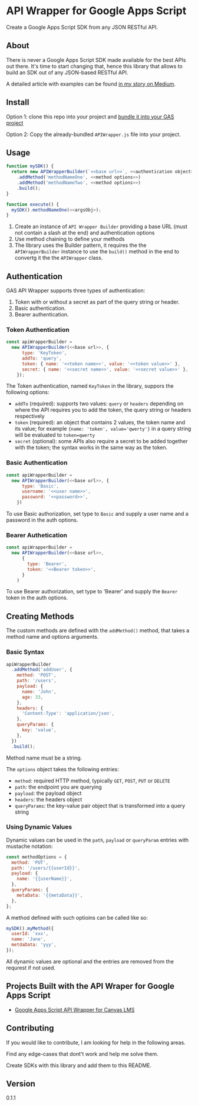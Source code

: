 # API Wrapper for Google Apps Script

Create a Google Apps Script SDK from any JSON RESTful API.

## About

There is never a Google Apps Script SDK made available for the best APIs out there. It's time to start changing that, hence this library that allows to build an SDK out of any JSON-based RESTful API.

A detailed article with examples can be found [in my story on Medium](https://dmitry-kostyuk.medium.com/904be20f0dd7?sk=9c45dcfeadec25c3984f604dac793200).

## Install

Option 1: clone this repo into your project and [bundle it into your GAS project](https://medium.com/geekculture/the-ultimate-guide-to-npm-modules-in-google-apps-script-a84545c3f57c?sk=7860f498c3560932ac0a2a6a61af9b90)

Option 2: Copy the already-bundled `APIWrapper.js` file into your project.

## Usage

```js
function mySDK() {
  return new APIWrapperBuilder(`<<base url>>`, <<authentication object>>)
    .addMethod('methodNameOne', <<method options>>)
    .addMethod('methodNameTwo', <<method options>>)
    .build();
}

function execute() {
  mySDK().methodNameOne(<<argsObj>);
}
```

1. Create an instance of `API Wrapper Builder` providing a base URL (must not contain a slash at the end) and authentication options
1. Use method chaining to define your methods
1. The library uses the Builder pattern, it requires the the `APIWrapperBuilder` instance to use the `build()` method in the end to convertg it the the `APIWrapper` class.

## Authentication

GAS API Wrapper supports three types of authentication:

1. Token with or without a secret as part of the query string or header.
1. Basic authentication.
1. Bearer authentication.

### Token Authentication

```js
const apiWrapperBuilder =
  new APIWrapperBuilder(<<base url>>, {
      type: 'KeyToken',
      addTo: 'query',
      token: { name: '<<token name>>', value: '<<token value>>' },
      secret: { name: '<<secret name>>', value: '<<secret value>>' },
    });
```

The Token authentication, named `KeyToken` in the library, suppors the following options:

- `addTo` (required): supports two values: `query` or `headers` depending on where the API requires you to add the token, the query string or headers respectively
- `token` (required): an object that contains 2 values, the token name and its value; for example `{name: 'token', value='qwerty'}` in a query string will be evaluated to `token=qwerty`
- `secret` (optional): some APIs also require a secret to be added together with the token; the syntax works in the same way as the token.

### Basic Authentication

```js
const apiWrapperBuilder =
  new APIWrapperBuilder(<<base url>>, {
      type: 'Basic',
      username: '<<user name>>',
      password: '<<password>>',
    })
```

To use Basic authorization, set type to `Basic` and supply a user name and a password in the auth options.

### Bearer Authetication

```js
const apiWrapperBuilder =
  new APIWrapperBuilder(<<base url>>,
      {
        type: 'Bearer',
        token: '<<Bearer token>>',
      }
    )
```

To use Bearer authorization, set type to 'Bearer' and supply the `Bearer` token in the auth options.

## Creating Methods

The custom methods are defined with the `addMethod()` method, that takes a method name and options arguments.

### Basic Syntax

```js
apiWrapperBuilder
  .addMethod('addUser', {
    method: 'POST',
    path: '/users',
    payload: {
      name: 'John',
      age: 33,
    },
    headers: {
      'Content-Type': 'application/json',
    },
    queryParams: {
      key: 'value',
    },
  })
  .build();
```

Method name must be a string.

The `options` object takes the following entries:

- `method`: required HTTP method, typically `GET`, `POST`, `PUT` or `DELETE`
- `path`: the endpoint you are querying
- `payload`: the payload object
- `headers`: the headers object
- `queryParams`: the key-value pair object that is transformed into a query string

### Using Dynamic Values

Dynamic values can be used in the `path`, `payload` or `queryParam` entries with mustache notation:

```js
const methodOptions = {
  method: 'PUT',
  path: '/users/{{userId}}',
  payload: {
    name: '{{userName}}',
  },
  queryParams: {
    metaData: '{{metaData}}',
  },
};
```

A method defined with such optioins can be called like so:

```js
mySDK().myMethod({
  userId: 'xxx',
  name: 'Jane',
  metdaData: 'yyy',
});
```

All dynamic values are optional and the entries are removed from the requrest if not used.

## Projects Built with the API Wraper for Google Apps Script

- [Google Apps Script API Wrapper for Canvas LMS](https://github.com/Mr-C-Teaches-CS/gas-api-wrapper-canvas-lms)

## Contributing

If you would like to contribute, I am looking for help in the following areas.

Find any edge-cases that dont't work and help me solve them.

Create SDKs with this library and add them to this README.

## Version

0.1.1
